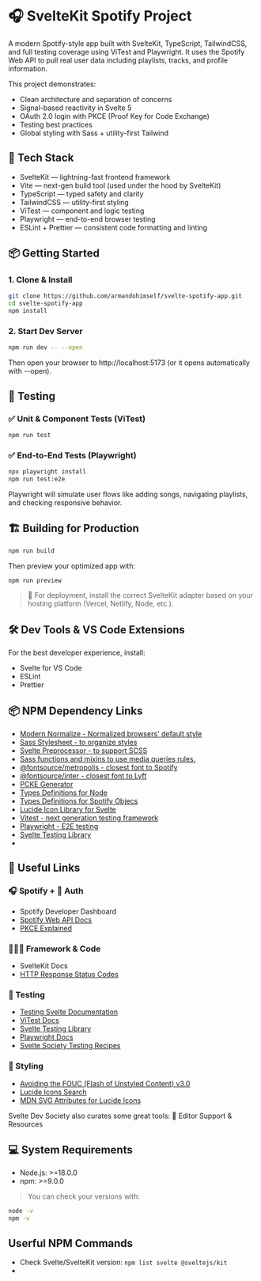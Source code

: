 # 🎧 SvelteKit Spotify Project

A modern Spotify-style app built with SvelteKit, TypeScript, TailwindCSS, and full testing coverage using ViTest and Playwright. It uses the Spotify Web API to pull real user data including playlists, tracks, and profile information.

This project demonstrates:

- Clean architecture and separation of concerns
- Signal-based reactivity in Svelte 5
- OAuth 2.0 login with PKCE (Proof Key for Code Exchange)
- Testing best practices
- Global styling with Sass + utility-first Tailwind

## 🚀 Tech Stack

- SvelteKit — lightning-fast frontend framework
- Vite — next-gen build tool (used under the hood by SvelteKit)
- TypeScript — typed safety and clarity
- TailwindCSS — utility-first styling
- ViTest — component and logic testing
- Playwright — end-to-end browser testing
- ESLint + Prettier — consistent code formatting and linting

## 📦 Getting Started

### 1. Clone & Install

```bash
git clone https://github.com/armandohimself/svelte-spotify-app.git
cd svelte-spotify-app
npm install
```

### 2. Start Dev Server

```bash
npm run dev -- --open
```

Then open your browser to http://localhost:5173 (or it opens automatically with --open).

## 🧪 Testing

### ✅ Unit & Component Tests (ViTest)

```bash
npm run test
```

### ✅ End-to-End Tests (Playwright)

```bash
npx playwright install
npm run test:e2e
```

Playwright will simulate user flows like adding songs, navigating playlists, and checking responsive behavior.

## 🏗️ Building for Production

```bash
npm run build
```

Then preview your optimized app with:

```bash
npm run preview
```

> 🔧 For deployment, install the correct SvelteKit adapter based on your hosting platform (Vercel, Netlify, Node, etc.).

## 🛠️ Dev Tools & VS Code Extensions

For the best developer experience, install:

- Svelte for VS Code
- ESLint
- Prettier

## 📦 NPM Dependency Links

- [Modern Normalize - Normalized browsers' default style](https://github.com/sindresorhus/modern-normalize?tab=readme-ov-file)
- [Sass Stylesheet - to organize styles](https://sass-lang.com/install/)
- [Svelte Preprocessor - to support SCSS](https://github.com/sveltejs/svelte-preprocess)
- [Sass functions and mixins to use media queries rules.](https://github.com/unsass/breakpoint)
- [@fontsource/metropolis - closest font to Spotify](https://www.npmjs.com/package/@fontsource/metropolis)
- [@fontsource/inter - closest font to Lyft](https://www.npmjs.com/package/@fontsource/inter)
- [PCKE Generator](https://www.npmjs.com/package/pkce-gen)
- [Types Definitions for Node](https://www.npmjs.com/package/@types/node)
- [Types Definitions for Spotify Objecs](https://www.npmjs.com/package/@types/spotify-api)
- [Lucide Icon Library for Svelte](https://www.npmjs.com/package/lucide-svelte)
- [Vitest - next generation testing framework](https://github.com/vitest-dev/vitest#readme)
- [Playwright - E2E testing](https://playwright.dev/docs/intro)
- [Svelte Testing Library](https://testing-library.com/docs/svelte-testing-library/intro/)
- []()

## 🔗 Useful Links

### 🎧 Spotify + 🔐 Auth

- Spotify Developer Dashboard
- [Spotify Web API Docs](https://developer.spotify.com/documentation/web-api)
- [PKCE Explained](https://dropbox.tech/developers/pkce--what-and-why-)

### 🧑🏽‍💻 Framework & Code

- SvelteKit Docs
- [HTTP Response Status Codes](https://developer.mozilla.org/en-US/docs/Web/HTTP/Reference/Status#redirection_messages)

### 🧪 Testing

- [Testing Svelte Documentation](https://svelte.dev/docs/svelte/testing)
- [ViTest Docs](https://vitest.dev/guide/)
- [Svelte Testing Library](https://testing-library.com/docs/svelte-testing-library/intro/)
- [Playwright Docs](https://playwright.dev/docs/intro)
- [Svelte Society Testing Recipes](https://www.sveltesociety.dev/recipes/testing-and-debugging/unit-testing-svelte-component)

### 🎨 Styling

- [Avoiding the FOUC (Flash of Unstyled Content) v3.0](https://www.paulirish.com/2009/avoiding-the-fouc-v3/)
- [Lucide Icons Search](https://lucide.dev/icons/)
- [MDN SVG Attributes for Lucide Icons](https://developer.mozilla.org/en-US/docs/Web/SVG/Reference/Attribute)

Svelte Dev Society also curates some great tools:
🔗 Editor Support & Resources

## 💻 System Requirements

- Node.js: >=18.0.0
- npm: >=9.0.0

> You can check your versions with:

```bash
node -v
npm -v
```

## Userful NPM Commands

- Check Svelte/SvelteKit version: `npm list svelte @sveltejs/kit`
-
